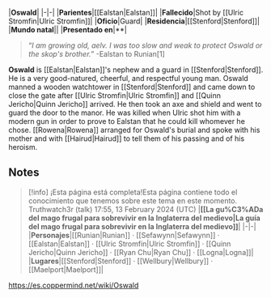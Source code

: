 |**Oswald**|
|-|-|
|**Parientes**|[[Ealstan\|Ealstan]]|
|**Fallecido**|Shot by [[Ulric Stromfin\|Ulric Stromfin]]|
|**Oficio**|Guard|
|**Residencia**|[[Stenford\|Stenford]]|
|**Mundo natal**||
|**Presentado en**|**|

>“*I am growing old, aelv. I was too slow and weak to protect Oswald or the skop's brother.*”
\-Ealstan to Runian[1]


**Oswald** is [[Ealstan\|Ealstan]]'s nephew and a guard in [[Stenford\|Stenford]]. He is a very good-natured, cheerful, and respectful young man.
Oswald manned a wooden watchtower in [[Stenford\|Stenford]] and came down to close the gate after [[Ulric Stromfin\|Ulric Stromfin]] and [[Quinn Jericho\|Quinn Jericho]] arrived. He then took an axe and shield and went to guard the door to the manor. He was killed when Ulric shot him with a modern gun in order to prove to Ealstan that he could kill whomever he chose. [[Rowena\|Rowena]] arranged for Oswald's burial and spoke with his mother and with [[Hairud\|Hairud]] to tell them of his passing and of his heroism.

## Notes

> [!info] ¡Esta página está completa!Esta página contiene todo el conocimiento que tenemos sobre este tema en este momento.
Truthwatch3r (talk) 17:55, 13 February 2024 (UTC)
|**[[La gu%C3%ADa del mago frugal para sobrevivir en la Inglaterra del medievo\|La guía del mago frugal para sobrevivir en la Inglaterra del medievo]]**|
|-|-|
|**Personajes**|[[Runian\|Runian]] · [[Sefawynn\|Sefawynn]] · [[Ealstan\|Ealstan]] · [[Ulric Stromfin\|Ulric Stromfin]] · [[Quinn Jericho\|Quinn Jericho]] · [[Ryan Chu\|Ryan Chu]] · [[Logna\|Logna]]|
|**Lugares**|[[Stenford\|Stenford]] · [[Wellbury\|Wellbury]] · [[Maelport\|Maelport]]|



https://es.coppermind.net/wiki/Oswald